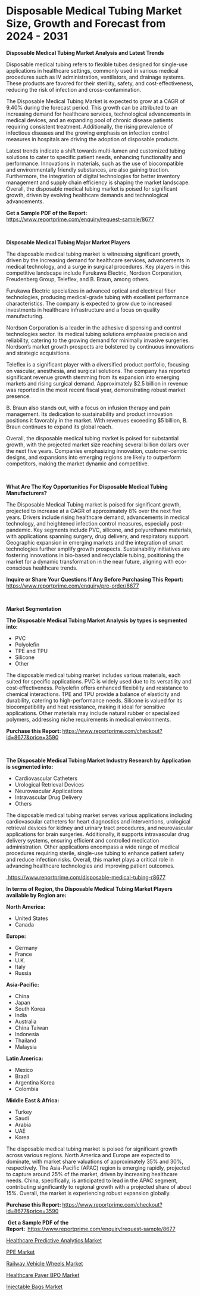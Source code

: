 <p><h1>Disposable Medical Tubing Market Size, Growth and Forecast from 2024 - 2031</h1></p><p><strong>Disposable Medical Tubing Market Analysis and Latest Trends</strong></p>
<p><p>Disposable medical tubing refers to flexible tubes designed for single-use applications in healthcare settings, commonly used in various medical procedures such as IV administration, ventilators, and drainage systems. These products are favored for their sterility, safety, and cost-effectiveness, reducing the risk of infection and cross-contamination.</p><p>The Disposable Medical Tubing Market is expected to grow at a CAGR of 9.40% during the forecast period. This growth can be attributed to an increasing demand for healthcare services, technological advancements in medical devices, and an expanding pool of chronic disease patients requiring consistent treatment. Additionally, the rising prevalence of infectious diseases and the growing emphasis on infection control measures in hospitals are driving the adoption of disposable products.</p><p>Latest trends indicate a shift towards multi-lumen and customized tubing solutions to cater to specific patient needs, enhancing functionality and performance. Innovations in materials, such as the use of biocompatible and environmentally friendly substances, are also gaining traction. Furthermore, the integration of digital technologies for better inventory management and supply chain efficiency is shaping the market landscape. Overall, the disposable medical tubing market is poised for significant growth, driven by evolving healthcare demands and technological advancements.</p></p>
<p><strong>Get a Sample PDF of the Report:&nbsp;</strong> <a href="https://www.reportprime.com/enquiry/request-sample/8677">https://www.reportprime.com/enquiry/request-sample/8677</a></p>
<p>&nbsp;</p>
<p><strong>Disposable Medical Tubing Major Market Players</strong></p>
<p><p>The disposable medical tubing market is witnessing significant growth, driven by the increasing demand for healthcare services, advancements in medical technology, and a surge in surgical procedures. Key players in this competitive landscape include Furukawa Electric, Nordson Corporation, Freudenberg Group, Teleflex, and B. Braun, among others.</p><p>Furukawa Electric specializes in advanced optical and electrical fiber technologies, producing medical-grade tubing with excellent performance characteristics. The company is expected to grow due to increased investments in healthcare infrastructure and a focus on quality manufacturing.</p><p>Nordson Corporation is a leader in the adhesive dispensing and control technologies sector. Its medical tubing solutions emphasize precision and reliability, catering to the growing demand for minimally invasive surgeries. Nordson’s market growth prospects are bolstered by continuous innovations and strategic acquisitions.</p><p>Teleflex is a significant player with a diversified product portfolio, focusing on vascular, anesthesia, and surgical solutions. The company has reported significant revenue growth stemming from its expansion into emerging markets and rising surgical demand. Approximately $2.5 billion in revenue was reported in the most recent fiscal year, demonstrating robust market presence.</p><p>B. Braun also stands out, with a focus on infusion therapy and pain management. Its dedication to sustainability and product innovation positions it favorably in the market. With revenues exceeding $5 billion, B. Braun continues to expand its global reach.</p><p>Overall, the disposable medical tubing market is poised for substantial growth, with the projected market size reaching several billion dollars over the next five years. Companies emphasizing innovation, customer-centric designs, and expansions into emerging regions are likely to outperform competitors, making the market dynamic and competitive.</p></p>
<p>&nbsp;</p>
<p><strong>What Are The Key Opportunities For Disposable Medical Tubing Manufacturers?</strong></p>
<p><p>The Disposable Medical Tubing market is poised for significant growth, projected to increase at a CAGR of approximately 8% over the next five years. Drivers include rising healthcare demand, advancements in medical technology, and heightened infection control measures, especially post-pandemic. Key segments include PVC, silicone, and polyurethane materials, with applications spanning surgery, drug delivery, and respiratory support. Geographic expansion in emerging markets and the integration of smart technologies further amplify growth prospects. Sustainability initiatives are fostering innovations in bio-based and recyclable tubing, positioning the market for a dynamic transformation in the near future, aligning with eco-conscious healthcare trends.</p></p>
<p><strong>Inquire or Share Your Questions If Any Before Purchasing This Report:</strong> <a href="https://www.reportprime.com/enquiry/pre-order/8677">https://www.reportprime.com/enquiry/pre-order/8677</a></p>
<p>&nbsp;</p>
<p><strong>Market Segmentation</strong></p>
<p><strong>The Disposable Medical Tubing Market Analysis by types is segmented into:</strong></p>
<p><ul><li>PVC</li><li>Polyolefin</li><li>TPE and TPU</li><li>Silicone</li><li>Other</li></ul></p>
<p><p>The disposable medical tubing market includes various materials, each suited for specific applications. PVC is widely used due to its versatility and cost-effectiveness. Polyolefin offers enhanced flexibility and resistance to chemical interactions. TPE and TPU provide a balance of elasticity and durability, catering to high-performance needs. Silicone is valued for its biocompatibility and heat resistance, making it ideal for sensitive applications. Other materials may include natural rubber or specialized polymers, addressing niche requirements in medical environments.</p></p>
<p><strong>Purchase this Report:&nbsp;</strong><a href="https://www.reportprime.com/checkout?id=8677&price=3590">https://www.reportprime.com/checkout?id=8677&price=3590</a></p>
<p>&nbsp;</p>
<p><strong>The Disposable Medical Tubing Market Industry Research by Application is segmented into:</strong></p>
<p><ul><li>Cardiovascular Catheters</li><li>Urological Retrieval Devices</li><li>Neurovascular Applications</li><li>Intravascular Drug Delivery</li><li>Others</li></ul></p>
<p><p>The disposable medical tubing market serves various applications including cardiovascular catheters for heart diagnostics and interventions, urological retrieval devices for kidney and urinary tract procedures, and neurovascular applications for brain surgeries. Additionally, it supports intravascular drug delivery systems, ensuring efficient and controlled medication administration. Other applications encompass a wide range of medical procedures requiring sterile, single-use tubing to enhance patient safety and reduce infection risks. Overall, this market plays a critical role in advancing healthcare technologies and improving patient outcomes.</p></p>
<p><a href="https://www.reportprime.com/disposable-medical-tubing-r8677">&nbsp;https://www.reportprime.com/disposable-medical-tubing-r8677</a></p>
<p><strong>In terms of Region, the Disposable Medical Tubing Market Players available by Region are:</strong></p>
<p>
    <p> <strong> North America: </strong>
        <ul>
            <li>United States</li>
            <li>Canada</li>
        </ul>
        </p> 
    <p> <strong> Europe: </strong>
        <ul>
            <li>Germany</li>
            <li>France</li>
            <li>U.K.</li>
            <li>Italy</li>
            <li>Russia</li>
        </ul>
        </p> 
    <p> <strong> Asia-Pacific: </strong>
        <ul>
            <li>China</li>
            <li>Japan</li>
            <li>South Korea</li>
            <li>India</li>
            <li>Australia</li>
            <li>China Taiwan</li>
            <li>Indonesia</li>
            <li>Thailand</li>
            <li>Malaysia</li>
        </ul>
        </p> 
    <p> <strong> Latin America: </strong>
        <ul>
            <li>Mexico</li>
            <li>Brazil</li>
            <li>Argentina Korea</li>
            <li>Colombia</li>
        </ul>
        </p> 
    <p> <strong> Middle East & Africa: </strong>
        <ul>
            <li>Turkey</li>
            <li>Saudi</li>
            <li>Arabia</li>
            <li>UAE</li>
            <li>Korea</li>
        </ul>
    </p>
    </p>
<p><p>The disposable medical tubing market is poised for significant growth across various regions. North America and Europe are expected to dominate, with market share valuations of approximately 35% and 30%, respectively. The Asia-Pacific (APAC) region is emerging rapidly, projected to capture around 25% of the market, driven by increasing healthcare needs. China, specifically, is anticipated to lead in the APAC segment, contributing significantly to regional growth with a projected share of about 15%. Overall, the market is experiencing robust expansion globally.</p></p>
<p><strong>Purchase this Report: </strong><a href="https://www.reportprime.com/checkout?id=8677&price=3590">https://www.reportprime.com/checkout?id=8677&price=3590</a></p>
<p>&nbsp;<strong>Get a Sample PDF of the Report:&nbsp;&nbsp;</strong><a href="https://www.reportprime.com/enquiry/request-sample/8677">https://www.reportprime.com/enquiry/request-sample/8677</a></p>
<p><strong></strong></p>
<p><p><a href="https://www.linkedin.com/pulse/healthcare-predictive-analytics-market-revolution-2024-2031-0llye?trackingId=X1dqvPIOT22HH%2BPJAthM3w%3D%3D">Healthcare Predictive Analytics Market</a></p><p><a href="https://medium.com/@eloisadavis25/the-global-ppe-market-is-a-dynamic-and-growing-industry-f09c256d42c8">PPE Market</a></p><p><a href="https://medium.com/@eloisadavis25/the-railway-vehicle-wheels-market-research-report-provides-an-in-depth-and-up-to-date-analysis-of-ea4f8365129d">Railway Vehicle Wheels Market</a></p><p><a href="https://www.linkedin.com/pulse/healthcare-payer-bpo-market-share-analysis-growth-trends-forecasts-aea3e?trackingId=jqdHKvBGRhiqeC6UmXIrEQ%3D%3D">Healthcare Payer BPO Market</a></p><p><a href="https://github.com/julyju69/Market-Research-Report-List-5/blob/main/injectable-bags-market.md">Injectable Bags Market</a></p></p>
